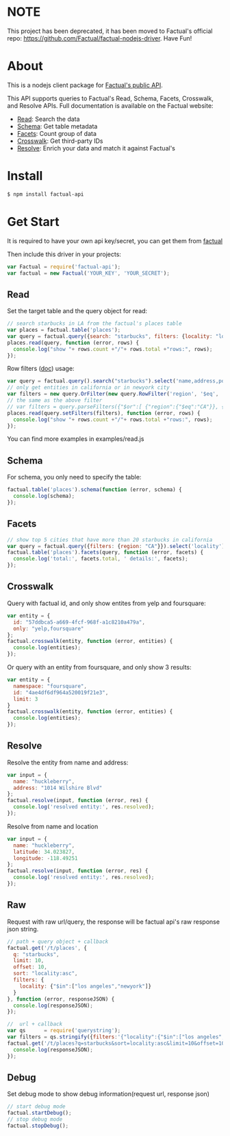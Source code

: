 # NOTE
This project has been deprecated, it has been moved to Factual's official repo: https://github.com/Factual/factual-nodejs-driver.
Have Fun!

# About

This is a nodejs client package for [Factual's public API](http://developer.factual.com/display/docs/Factual+Developer+APIs+Version+3).

This API supports queries to Factual's Read, Schema, Facets, Crosswalk, and Resolve APIs. Full documentation is available on the Factual website:

*   [Read](http://developer.factual.com/display/docs/Core+API+-+Read): Search the data
*   [Schema](http://developer.factual.com/display/docs/Core+API+-+Schema): Get table metadata
*   [Facets](http://developer.factual.com/display/docs/Core+API+-+Facets): Count group of data
*   [Crosswalk](http://developer.factual.com/display/docs/Places+API+-+Crosswalk): Get third-party IDs
*   [Resolve](http://developer.factual.com/display/docs/Places+API+-+Resolve): Enrich your data and match it against Factual's

# Install

`````bash
$ npm install factual-api
`````

# Get Start

It is required to have your own api key/secret, you can get them from [factual](https://www.factual.com/api-keys/request)

Then include this driver in your projects:
`````javascript
var Factual = require('factual-api');
var factual = new Factual('YOUR_KEY', 'YOUR_SECRET');
`````

## Read
Set the target table and the query object for read:
`````javascript
// search starbucks in LA from the factual's places table
var places = factual.table('places');
var query = factual.query({search: "starbucks", filters: {locality: "los angeles"}});
places.read(query, function (error, rows) {
  console.log("show "+ rows.count +"/"+ rows.total +"rows:", rows);
});
`````

Row filters ([doc](http://developer.factual.com/display/docs/Core+API+-+Row+Filters)) usage:
`````javascript
var query = factual.query().search("starbucks").select('name,address,postcode,region').descSort('status').ascSort('postcode').offset(20).limit(20);
// only get entities in california or in newyork city
var filters = new query.OrFilter(new query.RowFilter('region', '$eq', 'CA'), new query.RowFilter('locality', 'newyork'));
// the same as the above filter
// var filters = query.parseFilters({"$or":[ {"region":{"$eq":"CA"}}, {"locality":"newyork"} ]});
places.read(query.setFilters(filters), function (error, rows) {
  console.log("show "+ rows.count +"/"+ rows.total +"rows:", rows);
});
`````

You can find more examples in examples/read.js

## Schema
For schema, you only need to specify the table:
`````javascript
factual.table('places').schema(function (error, schema) {
  console.log(schema);
});
`````

## Facets
`````javascript
// show top 5 cities that have more than 20 starbucks in california
var query = factual.query({filters: {region: "CA"}}).select('locality').search("starbucks").minFacetCount(20).facetLimit(5);
factual.table('places').facets(query, function (error, facets) {
  console.log('total:', facets.total, ' details:', facets);
});
`````

## Crosswalk
Query with factual id, and only show entites from yelp and foursquare:
`````javascript
var entity = {
  id: "57ddbca5-a669-4fcf-968f-a1c8210a479a",
  only: "yelp,foursquare"
};
factual.crosswalk(entity, function (error, entities) {
  console.log(entities);
});
`````

Or query with an entity from foursquare, and only show 3 results:
`````javascript
var entity = {
  namespace: "foursquare",
  id: "4ae4df6df964a520019f21e3",
  limit: 3
}
factual.crosswalk(entity, function (error, entities) {
  console.log(entities);
});
`````

## Resolve
Resolve the entity from name and address:
`````javascript
var input = {
  name: "huckleberry",
  address: "1014 Wilshire Blvd"
};
factual.resolve(input, function (error, res) {
  console.log('resolved entity:', res.resolved);
});
`````
Resolve from name and location
`````javascript
var input = {
  name: "huckleberry",
  latitude: 34.023827,
  longitude: -118.49251
};
factual.resolve(input, function (error, res) {
  console.log('resolved entity:', res.resolved);
});
`````

## Raw
Request with raw url/query, the response will be factual api's raw response json string.
`````javascript
// path + query object + callback
factual.get('/t/places', {
  q: "starbucks",
  limit: 10,
  offset: 10,
  sort: "locality:asc",
  filters: {
    locality: {"$in":["los angeles","newyork"]}
  }
}, function (error, responseJSON) {
  console.log(responseJSON);
});
`````
`````javascript
//  url + callback
var qs      = require('querystring');
var filters = qs.stringify({filters:'{"locality":{"$in":["los angeles","newyork"]}}'});
factual.get('/t/places?q=starbucks&sort=locality:asc&limit=10&offset=10&'+filters, function (error, responseJSON) {
  console.log(responseJSON);
});
`````

## Debug
Set debug mode to show debug information(request url, response json)
`````javascript
// start debug mode
factual.startDebug();
// stop debug mode 
factual.stopDebug();
`````
